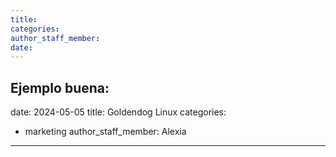 ```yaml
---
title:
categories:
author_staff_member:
date:
---
```

Ejemplo buena:
---
date: 2024-05-05
title: Goldendog Linux
categories:
  - marketing
author_staff_member: Alexia
---
